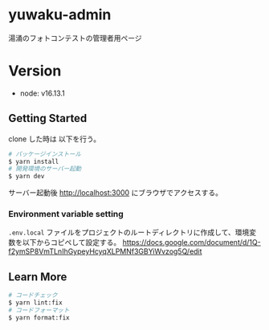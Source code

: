 # yuwaku-admin

湯涌のフォトコンテストの管理者用ページ

# Version

- node: v16.13.1

## Getting Started

clone した時は 以下を行う。

```bash
# パッケージインストール
$ yarn install
# 開発環境のサーバー起動
$ yarn dev
```

サーバー起動後 [http://localhost:3000](http://localhost:3000) にブラウザでアクセスする。

### Environment variable setting

`.env.local` ファイルをプロジェクトのルートディレクトリに作成して、環境変数を以下からコピペして設定する。
https://docs.google.com/document/d/1Q-f2ymSP8VmTLnIhGypeyHcyqXLPMNf3GBYiWvzog5Q/edit

## Learn More

```bash
# コードチェック
$ yarn lint:fix
# コードフォーマット
$ yarn format:fix
```
